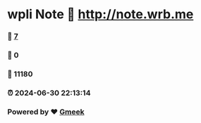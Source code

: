 # wpli Note :link: http://note.wrb.me 
### :page_facing_up: [7](http://note.wrb.me/tag.html) 
### :speech_balloon: 0 
### :hibiscus: 11180 
### :alarm_clock: 2024-06-30 22:13:14 
### Powered by :heart: [Gmeek](https://github.com/Meekdai/Gmeek)
